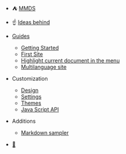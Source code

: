 * :tent: [ MMDS ](index.en.md)
*  :point_up: [Ideas behind](ideology.en.md)
* [Guides](guides.en.md)
  * [Getting Started](getting_started.en.md)
  * [First Site](basic_setup.en.md)
  *  [Highlight current document in the menu](currentlink.en.md)
  * [Multilanguage site](multilanguage_setup.en.md)

* Customization
  * [Design](customization.en.md)
  * [Settings ](settings.en.md)
  *  [Themes](themes.en.md)
  * [Java Script API](api.en.md)
* Additions
  * [Markdown sampler](markdown_sampler.en.md)

*  [:wrench:](sidebar.en.md)
